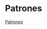 # Patrones

[Patrones](https://github.com/adolfodelarosades/Java/blob/master/temarios/000_Java_Profesional_SE/ModuloV/01_Patrones.md)

